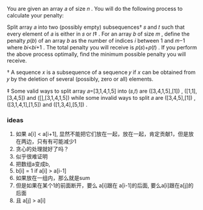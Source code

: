 You are given an array 𝑎
 of size 𝑛
. You will do the following process to calculate your penalty:

Split array 𝑎
 into two (possibly empty) subsequences†
 𝑠
 and 𝑡
 such that every element of 𝑎
 is either in 𝑠
 or 𝑡‡
.
For an array 𝑏
 of size 𝑚
, define the penalty 𝑝(𝑏)
 of an array 𝑏
 as the number of indices 𝑖
 between 1
 and 𝑚−1
 where 𝑏𝑖<𝑏𝑖+1
.
The total penalty you will receive is 𝑝(𝑠)+𝑝(𝑡)
.
If you perform the above process optimally, find the minimum possible penalty you will receive.

†
 A sequence 𝑥
 is a subsequence of a sequence 𝑦
 if 𝑥
 can be obtained from 𝑦
 by the deletion of several (possibly, zero or all) elements.

‡
 Some valid ways to split array 𝑎=[3,1,4,1,5]
 into (𝑠,𝑡)
 are ([3,4,1,5],[1])
, ([1,1],[3,4,5])
 and ([],[3,1,4,1,5])
 while some invalid ways to split 𝑎
 are ([3,4,5],[1])
, ([3,1,4,1],[1,5])
 and ([1,3,4],[5,1])
.

### ideas
1. 如果 a[i] < a[i+1], 显然不能把它们放在一起，放在一起，肯定贡献1，但是放在两边，只有有可能减少1
2. 贪心的处理就好了吗？
3. 似乎很难证明 
4. 把数组a变成b, 
5. b[i] = 1 if a[i] > a[i-1]
6. 如果放在一组内，那么就是sum
7. 但是如果在某个1的前面断开，要么 a[i]跟在 a[i-1]的后面, 要么a[i]跟在a[j]的后面
8. 且 a[j] > a[i]